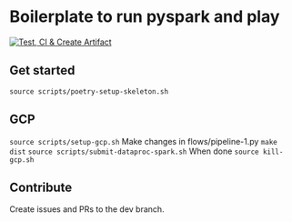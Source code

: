 # Boilerplate to run pyspark and play

[![Test, CI & Create Artifact](https://github.com/sthenkel23/spark-play/actions/workflows/ci.yml/badge.svg?branch=main)](https://github.com/sthenkel23/spark-play/actions/workflows/ci.yml)

## Get started 
`source scripts/poetry-setup-skeleton.sh`

## GCP
`source scripts/setup-gcp.sh`
Make changes in flows/pipeline-1.py
`make dist`
`source scripts/submit-dataproc-spark.sh`
When done
`source kill-gcp.sh`

## Contribute
Create issues and PRs to the dev branch.
